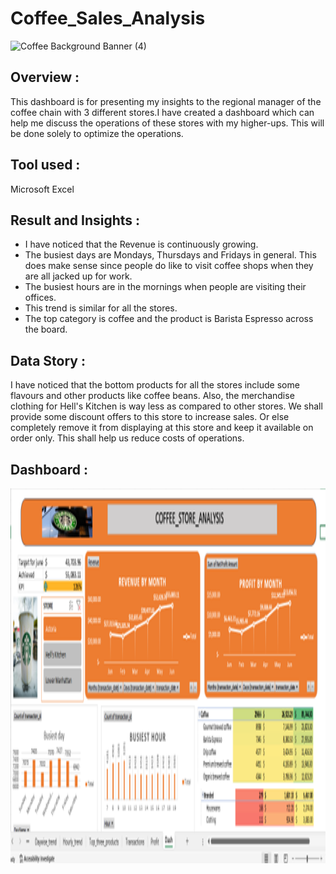 # Coffee_Sales_Analysis
![Coffee Background Banner (4)](smeeling-coffee-beans_900x_5148e663-e441-4642-af81-ade43296e6b5_900x.jpgcoffee-brain-caffeine-neuroscincces.webp)

## Overview : 
This dashboard is for presenting my insights to the regional manager of the coffee chain with 3 different stores.I have created a dashboard which can help me discuss the operations of these stores with my higher-ups. This will be done solely to optimize the operations.

## Tool used :
Microsoft Excel

## Result and Insights :
- I have noticed that the Revenue is continuously growing.
- The busiest days are Mondays, Thursdays and Fridays in general. This does make sense since people do like to visit coffee shops when they are all jacked up for work.
- The busiest hours are in the mornings when people are visiting their offices.
- This trend is similar for all the stores.
- The top category is coffee and the product is Barista Espresso across the board.

## Data Story :
I have noticed that the bottom products for all the stores include some flavours and other products like coffee beans. Also, the merchandise clothing for Hell's Kitchen is way less as compared to other stores. We shall provide some discount offers to this store to increase sales. Or else completely remove it from displaying at this store and keep it available on order only. This shall help us reduce costs of operations.

## Dashboard :
<img src="./Picture1.png" width="3000" height="600"/>&nbsp;
